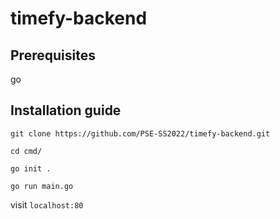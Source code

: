 # timefy-backend

## Prerequisites
go

## Installation guide
`git clone https://github.com/PSE-SS2022/timefy-backend.git`

`cd cmd/`

`go init .`

`go run main.go`

visit `localhost:80`

